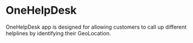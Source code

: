 # OneHelpDesk

OneHelpDesk app is designed for allowing customers to call up different helplines by identifying their GeoLocation.
